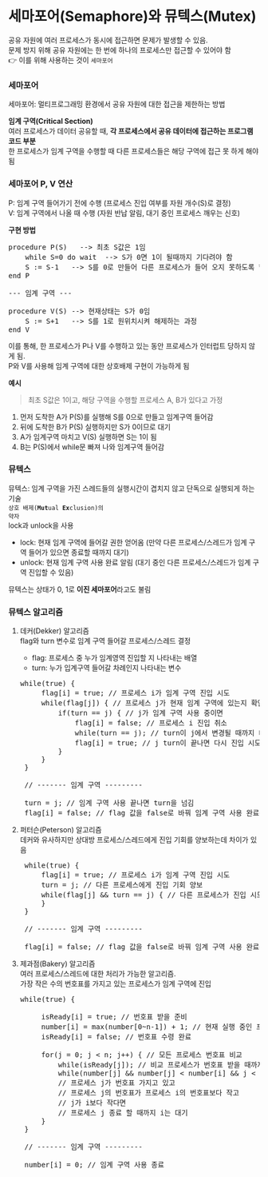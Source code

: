# 세마포어(Semaphore)와 뮤텍스(Mutex)
공유 자원에 여러 프로세스가 동시에 접근하면 문제가 발생할 수 있음.      
문제 방지 위해 공유 자원에는 한 번에 하나의 프로세스만 접근할 수 있어야 함     
👉 이를 위해 사용하는 것이 `세마포어`

### 세마포어
세마포어: 멀티프로그래밍 환경에서 공유 자원에 대한 접근을 제한하는 방법

**임계 구역(Critical Section)**     
여러 프로세스가 데이터 공유할 때, **각 프로세스에서 공유 데이터에 접근하는 프로그램 코드 부분**        
한 프로세스가 임계 구역을 수행할 때 다른 프로세스들은 해당 구역에 접근 못 하게 해야됨

### 세마포어 P, V 연산
P: 임계 구역 들어가기 전에 수행 (프로세스 진입 여부를 자원 개수(S)로 결정)      
V: 임계 구역에서 나올 때 수행 (자원 반납 알림, 대기 중인 프로세스 깨우는 신호)

**구현 방법**       
<pre>
procedure P(S)   --> 최초 S값은 1임
    while S=0 do wait  --> S가 0면 1이 될때까지 기다려야 함
    S := S-1   --> S를 0로 만들어 다른 프로세스가 들어 오지 못하도록 함
end P

--- 임계 구역 ---

procedure V(S) --> 현재상태는 S가 0임
    S := S+1   --> S를 1로 원위치시켜 해제하는 과정
end V
</pre>
이를 통해, 한 프로세스가 P나 V를 수행하고 있는 동안 프로세스가 인터럽트 당하지 않게 됨.        
P와 V를 사용해 임계 구역에 대한 상호배제 구현이 가능하게 됨

**예시**      
> 최초 S값은 1이고, 해당 구역을 수행할 프로세스 A, B가 있다고 가정      
1. 먼저 도착한 A가 P(S)를 실행해 S를 0으로 만들고 임계구역 들어감
2. 뒤에 도착한 B가 P(S) 실행하지만 S가 0이므로 대기
3. A가 임계구역 마치고 V(S) 실행하면 S는 1이 됨
4. B는 P(S)에서 while문 빠져 나와 임계구역 들어감

### 뮤텍스
뮤텍스: 임계 구역을 가진 스레드들의 실행시간이 겹치지 않고 단독으로 실행되게 하는 기술       
<code>상호 배제(**Mut**ual **Ex**clusion)의 약자</code>        
lock과 unlock을 사용
- lock: 현재 임계 구역에 들어갈 권한 얻어옴 (만약 다른 프로세스/스레드가 임계 구역 들어가 있으면 종료할 때까지 대기)
- unlock: 현재 임계 구역 사용 완료 알림 (대기 중인 다른 프로세스/스레드가 임계 구역 진입할 수 있음)

뮤텍스는 상태가 0, 1로 **이진 세마포어**라고도 불림

### 뮤텍스 알고리즘
1. 데커(Dekker) 알고리즘     
flag와 turn 변수로 임계 구역 들어갈 프로세스/스레드 결정
   - flag: 프로세스 중 누가 임계영역 진입할 지 나타내는 배열
   - turn: 누가 입계구역 들어갈 차례인지 나타내는 변수
    <pre>while(true) {
        flag[i] = true; // 프로세스 i가 임계 구역 진입 시도
        while(flag[j]) { // 프로세스 j가 현재 임계 구역에 있는지 확인
            if(turn == j) { // j가 임계 구역 사용 중이면
                flag[i] = false; // 프로세스 i 진입 취소
                while(turn == j); // turn이 j에서 변경될 때까지 대기
                flag[i] = true; // j turn이 끝나면 다시 진입 시도
            }
        }
    }
    
    // ------- 임계 구역 ---------
    
    turn = j; // 임계 구역 사용 끝나면 turn을 넘김
    flag[i] = false; // flag 값을 false로 바꿔 임계 구역 사용 완료를 알림</pre>

2. 퍼터슨(Peterson) 알고리즘  
   데커와 유사하지만 상대방 프로세스/스레드에게 진입 기회를 양보하는데 차이가 있음
    <pre>
    while(true) {
        flag[i] = true; // 프로세스 i가 임계 구역 진입 시도
        turn = j; // 다른 프로세스에게 진입 기회 양보
        while(flag[j] && turn == j) { // 다른 프로세스가 진입 시도하면 대기
        }
    }   
   
    // ------- 임계 구역 ---------
   
    flag[i] = false; // flag 값을 false로 바꿔 임계 구역 사용 완료를 알림
   </pre>
3. 제과점(Bakery) 알고리즘   
    여러 프로세스/스레드에 대한 처리가 가능한 알고리즘.  
    가장 작은 수의 번호표를 가지고 있는 프로세스가 임계 구역에 진입
    <pre>
   while(true) {
    
        isReady[i] = true; // 번호표 받을 준비
        number[i] = max(number[0~n-1]) + 1; // 현재 실행 중인 프로세스 중에 가장 큰 번호 배정 
        isReady[i] = false; // 번호표 수령 완료
        
        for(j = 0; j < n; j++) { // 모든 프로세스 번호표 비교
            while(isReady[j]); // 비교 프로세스가 번호표 받을 때까지 대기
            while(number[j] && number[j] < number[i] && j < i);
            // 프로세스 j가 번호표 가지고 있고
            // 프로세스 j의 번호표가 프로세스 i의 번호표보다 작고
            // j가 i보다 작다면 
            // 프로세스 j 종료 할 때까지 i는 대기
        }
    }

    // ------- 임계 구역 ---------

    number[i] = 0; // 임계 구역 사용 종료
   </pre>